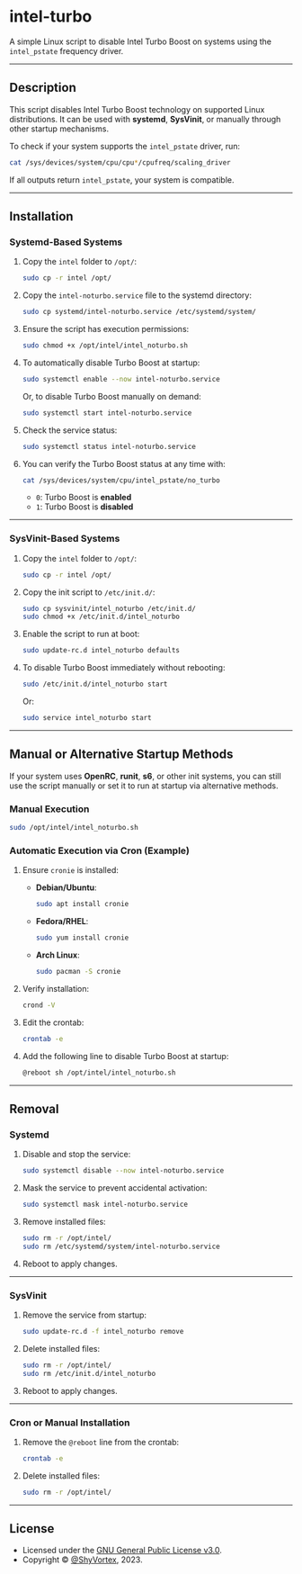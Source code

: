 # intel-turbo

A simple Linux script to disable Intel Turbo Boost on systems using the `intel_pstate` frequency driver.

---

## Description

This script disables Intel Turbo Boost technology on supported Linux distributions. It can be used with **systemd**, **SysVinit**, or manually through other startup mechanisms.

To check if your system supports the `intel_pstate` driver, run:

```bash
cat /sys/devices/system/cpu/cpu*/cpufreq/scaling_driver
```

If all outputs return `intel_pstate`, your system is compatible.

---

## Installation

### Systemd-Based Systems

1. Copy the `intel` folder to `/opt/`:

   ```bash
   sudo cp -r intel /opt/
   ```

2. Copy the `intel-noturbo.service` file to the systemd directory:

   ```bash
   sudo cp systemd/intel-noturbo.service /etc/systemd/system/
   ```

3. Ensure the script has execution permissions:

   ```bash
   sudo chmod +x /opt/intel/intel_noturbo.sh
   ```

4. To automatically disable Turbo Boost at startup:

   ```bash
   sudo systemctl enable --now intel-noturbo.service
   ```

   Or, to disable Turbo Boost manually on demand:

   ```bash
   sudo systemctl start intel-noturbo.service
   ```

5. Check the service status:

   ```bash
   sudo systemctl status intel-noturbo.service
   ```

6. You can verify the Turbo Boost status at any time with:

   ```bash
   cat /sys/devices/system/cpu/intel_pstate/no_turbo
   ```

   * `0`: Turbo Boost is **enabled**
   * `1`: Turbo Boost is **disabled**

---

### SysVinit-Based Systems

1. Copy the `intel` folder to `/opt/`:

   ```bash
   sudo cp -r intel /opt/
   ```

2. Copy the init script to `/etc/init.d/`:

   ```bash
   sudo cp sysvinit/intel_noturbo /etc/init.d/
   sudo chmod +x /etc/init.d/intel_noturbo
   ```

3. Enable the script to run at boot:

   ```bash
   sudo update-rc.d intel_noturbo defaults
   ```

4. To disable Turbo Boost immediately without rebooting:

   ```bash
   sudo /etc/init.d/intel_noturbo start
   ```

   Or:

   ```bash
   sudo service intel_noturbo start
   ```

---

## Manual or Alternative Startup Methods

If your system uses **OpenRC**, **runit**, **s6**, or other init systems, you can still use the script manually or set it to run at startup via alternative methods.

### Manual Execution

```bash
sudo /opt/intel/intel_noturbo.sh
```

### Automatic Execution via Cron (Example)

1. Ensure `cronie` is installed:

   * **Debian/Ubuntu**:

     ```bash
     sudo apt install cronie
     ```

   * **Fedora/RHEL**:

     ```bash
     sudo yum install cronie
     ```

   * **Arch Linux**:

     ```bash
     sudo pacman -S cronie
     ```

2. Verify installation:

   ```bash
   crond -V
   ```

3. Edit the crontab:

   ```bash
   crontab -e
   ```

4. Add the following line to disable Turbo Boost at startup:

   ```bash
   @reboot sh /opt/intel/intel_noturbo.sh
   ```

---

## Removal

### Systemd

1. Disable and stop the service:

   ```bash
   sudo systemctl disable --now intel-noturbo.service
   ```

2. Mask the service to prevent accidental activation:

   ```bash
   sudo systemctl mask intel-noturbo.service
   ```

3. Remove installed files:

   ```bash
   sudo rm -r /opt/intel/
   sudo rm /etc/systemd/system/intel-noturbo.service
   ```

4. Reboot to apply changes.

---

### SysVinit

1. Remove the service from startup:

   ```bash
   sudo update-rc.d -f intel_noturbo remove
   ```

2. Delete installed files:

   ```bash
   sudo rm -r /opt/intel/
   sudo rm /etc/init.d/intel_noturbo
   ```

3. Reboot to apply changes.

---

### Cron or Manual Installation

1. Remove the `@reboot` line from the crontab:

   ```bash
   crontab -e
   ```

2. Delete installed files:

   ```bash
   sudo rm -r /opt/intel/
   ```

---

## License

* Licensed under the [GNU General Public License v3.0](https://github.com/ShyVortex/intel-turbo/blob/main/LICENSE).
* Copyright © [@ShyVortex](https://github.com/ShyVortex), 2023.
